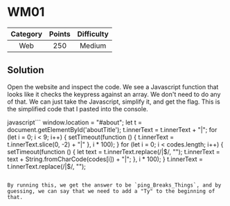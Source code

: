 # WM01

| Category | Points | Difficulty |
| :------: | :----: | :--------: |
| Web | 250 | Medium |

## Solution

Open the website and inspect the code. We see a Javascript function that looks like it checks the keypress against an array. We don't need to do any of that. We can just take the Javascript, simplify it, and get the flag. This is the simplified code that I pasted into the console.

javascript```
window.location = "#about";
let t = document.getElementById('aboutTitle');
t.innerText = t.innerText + "|";
for (let i = 0; i < 9; i++) {
    setTimeout(function () {
        t.innerText = t.innerText.slice(0, -2) + "|"
    }, i * 100);
}
for (let i = 0; i < codes.length; i++) {
    setTimeout(function () {
        let text = t.innerText.replace(/\|$/, "");
        t.innerText = text + String.fromCharCode(codes[i]) + "|";
    }, i * 100);
}
t.innerText = t.innerText.replace(/\|$/, "");
```

By running this, we get the answer to be `ping_Breaks_Things`, and by guessing, we can say that we need to add a "Ty" to the beginning of that.
